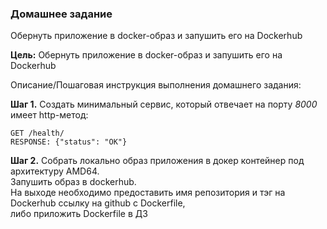 ### Домашнее задание
Обернуть приложение в docker-образ и запушить его на Dockerhub

**Цель:**
Обернуть приложение в docker-образ и запушить его на Dockerhub

Описание/Пошаговая инструкция выполнения домашнего задания:

**Шаг 1.** Создать минимальный сервис, который отвечает на порту *8000*
имеет http-метод:
```
GET /health/
RESPONSE: {"status": "OK"}
```

**Шаг 2.** Cобрать локально образ приложения в докер контейнер под архитектуру AMD64.  
Запушить образ в dockerhub.  
На выходе необходимо предоставить имя репозитория и тэг на Dockerhub ссылку на github c Dockerfile,  
либо приложить Dockerfile в ДЗ
